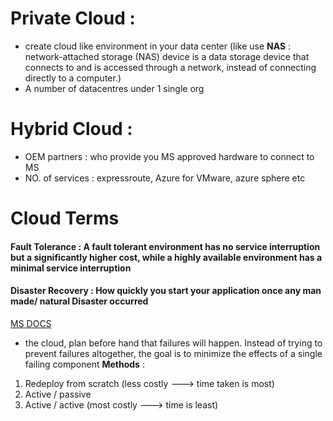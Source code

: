 # Private Cloud : 
- create cloud like environment in your data center (like use **NAS** : network-attached storage (NAS) device is a data storage device that connects to and is accessed through a network, instead of connecting directly to a computer.)
- A number of datacentres under 1 single org 

# Hybrid Cloud : 
- OEM partners : who provide you MS approved hardware to connect to MS
- NO. of services : expressroute, Azure for VMware, azure sphere etc

# Cloud Terms 

#### Fault Tolerance : A fault tolerant environment has no service interruption but a significantly higher cost, while a highly available environment has a minimal service interruption

#### Disaster Recovery : How quickly you start your application once any man made/ natural Disaster occurred
[MS DOCS](https://docs.microsoft.com/en-us/azure/architecture/framework/resiliency/backup-and-recovery) 
- the cloud, plan before hand that failures will happen. Instead of trying to prevent failures altogether, the goal is to minimize the effects of a single failing component
**Methods** : 
1. Redeploy from scratch (less costly ---> time taken is most)
2. Active / passive
3. Active / active (most costly ---> time is least)

